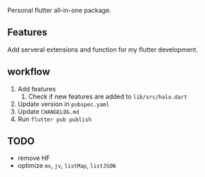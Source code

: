 Personal flutter all-in-one package.

## Features

Add serveral extensions and function for my flutter development.

## workflow

1. Add features
   1. Check if new features are added to `lib/src/halo.dart`
2. Update version in `pubspec.yaml`
3. Update `CHANGELOG.md`
4. Run `flutter pub publish`

## TODO

- remove HF
- optimize `mv`, `jv`, `listMap`, `listJSON`
